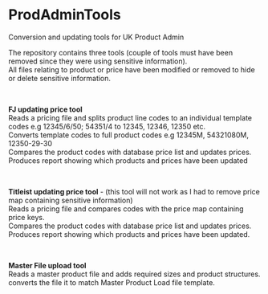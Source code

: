# ProdAdminTools
<p>Conversion and updating tools for UK Product Admin</p>

<p>The repository contains three tools (couple of tools must have been removed since they were using sensitive information).<br>
All files relating to product or price have been modified or removed to hide or delete sensitive information.</p><br>

<p><b>FJ updating price tool</b><br>
Reads a pricing file and splits product line codes to an individual template codes e.g 12345/6/50; 54351/4 to 12345, 12346, 12350 etc.<br>
Converts template codes to full product codes e.g 12345M, 54321080M, 12350-29-30<br>
Compares the product codes with database price list and updates prices.<br>
Produces report showing which products and prices have been updated</p><br>


<p><b>Titleist updating price tool</b> - (this tool will not work as I had to remove price map containing sensitive information)<br>
Reads a pricing file and compares codes with the price map containing price keys.<br>
Compares the product codes with database price list and updates prices.<br>
Produces report showing which products and prices have been updated.</p><br>


<p><b>Master File upload tool</b><br>
Reads a master product file and adds required sizes and product structures.<br>
converts the file it to match Master Product Load file template.</p>
